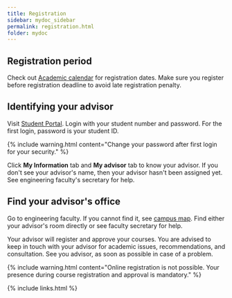 ```yaml
---
title: Registration
sidebar: mydoc_sidebar
permalink: registration.html
folder: mydoc
---
```


## Registration period

Check out [Academic calendar](https://portal.gaueng.org/calendar/cal.php) for registration dates. Make sure you register before registration deadline to avoid late registration penalty.

## Identifying your advisor

Visit [Student Portal](https://student.gau.edu.tr/). Login with your student number and password. For the first login, password is your student ID.

{% include warning.html content="Change your password after first login for your security." %}

Click **My Information** tab and **My advisor** tab to know your advisor. If you don't see your advisor's name, then your advisor hasn't been assigned yet. See engineering faculty's secretary for help.

## Find your advisor's office

Go to engineering faculty. If you cannot find it, see [campus map](https://portal.gaueng.org/gaumap/GAUmap.html). Find either your advisor's room directly or see faculty secretary for help.

Your advisor will register and approve your courses. You are advised to keep in touch with your advisor for academic issues, recommendations, and consultation. See you advisor, as soon as possible in case of a problem.

{% include warning.html content="Online registration is not possible. Your presence during course registration and approval is mandatory." %}

{% include links.html %}
